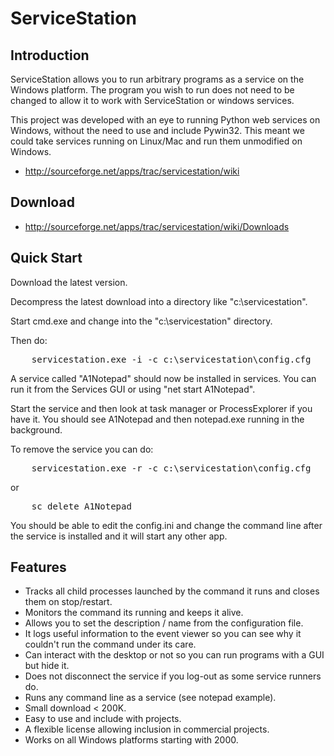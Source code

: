 ServiceStation
==============


Introduction
------------

ServiceStation allows you to run arbitrary programs as a service on the Windows
platform. The program you wish to run does not need to be changed to allow it to
work with ServiceStation or windows services.

This project was developed with an eye to running Python web services on
Windows, without the need to use and include Pywin32. This meant we could take
services running on Linux/Mac and run them unmodified on Windows.

  * http://sourceforge.net/apps/trac/servicestation/wiki


Download
--------

  * http://sourceforge.net/apps/trac/servicestation/wiki/Downloads


Quick Start
-----------

Download the latest version.

Decompress the latest download into a directory like "c:\servicestation".

Start cmd.exe and change into the "c:\servicestation" directory.

Then do:
<pre>
    servicestation.exe -i -c c:\servicestation\config.cfg
</pre>

A service called "A1Notepad" should now be installed in services. You can run it
from the Services GUI or using "net start A1Notepad".

Start the service and then look at task manager or ProcessExplorer if you have
it. You should see A1Notepad and then notepad.exe running in the background.

To remove the service you can do:

<pre>
    servicestation.exe -r -c c:\servicestation\config.cfg
</pre>

or

<pre>
    sc delete A1Notepad
</pre>

You should be able to edit the config.ini and change the command line after the
service is installed and it will start any other app.


Features
--------

  * Tracks all child processes launched by the command it runs and closes them
    on stop/restart.
  * Monitors the command its running and keeps it alive.
  * Allows you to set the description / name from the configuration file.
  * It logs useful information to the event viewer so you can see why it
    couldn't run the command under its care.
  * Can interact with the desktop or not so you can run programs with a GUI but
    hide it.
  * Does not disconnect the service if you log-out as some service runners do.
  * Runs any command line as a service (see notepad example).
  * Small download < 200K.
  * Easy to use and include with projects.
  * A flexible license allowing inclusion in commercial projects.
  * Works on all Windows platforms starting with 2000.
